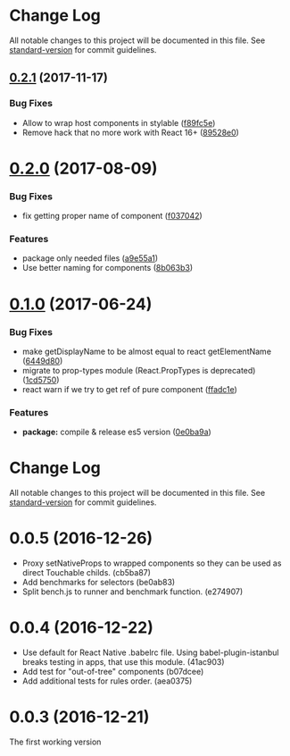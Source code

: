 # Change Log

All notable changes to this project will be documented in this file. See [standard-version](https://github.com/conventional-changelog/standard-version) for commit guidelines.

<a name="0.2.1"></a>
## [0.2.1](https://github.com/vovkasm/react-native-stylable/compare/v0.2.0...v0.2.1) (2017-11-17)


### Bug Fixes

* Allow to wrap host components in stylable ([f89fc5e](https://github.com/vovkasm/react-native-stylable/commit/f89fc5e))
* Remove hack that no more work with React 16+ ([89528e0](https://github.com/vovkasm/react-native-stylable/commit/89528e0))



<a name="0.2.0"></a>
# [0.2.0](https://github.com/vovkasm/react-native-stylable/compare/v0.1.0...v0.2.0) (2017-08-09)


### Bug Fixes

* fix getting proper name of component ([f037042](https://github.com/vovkasm/react-native-stylable/commit/f037042))


### Features

* package only needed files ([a9e55a1](https://github.com/vovkasm/react-native-stylable/commit/a9e55a1))
* Use better naming for components ([8b063b3](https://github.com/vovkasm/react-native-stylable/commit/8b063b3))



<a name="0.1.0"></a>
# [0.1.0](https://github.com/vovkasm/react-native-stylable/compare/0.0.5...v0.1.0) (2017-06-24)


### Bug Fixes

* make getDisplayName to be almost equal to react getElementName ([6449d80](https://github.com/vovkasm/react-native-stylable/commit/6449d80))
* migrate to prop-types module (React.PropTypes is deprecated) ([1cd5750](https://github.com/vovkasm/react-native-stylable/commit/1cd5750))
* react warn if we try to get ref of pure component ([ffadc1e](https://github.com/vovkasm/react-native-stylable/commit/ffadc1e))


### Features

* **package:** compile & release es5 version ([0e0ba9a](https://github.com/vovkasm/react-native-stylable/commit/0e0ba9a))



# Change Log

All notable changes to this project will be documented in this file. See [standard-version](https://github.com/conventional-changelog/standard-version) for commit guidelines.

# 0.0.5 (2016-12-26)

* Proxy setNativeProps to wrapped components so they can be used as direct Touchable childs. (cb5ba87)
* Add benchmarks for selectors (be0ab83)
* Split bench.js to runner and benchmark function. (e274907)

# 0.0.4 (2016-12-22)

* Use default for React Native .babelrc file. Using babel-plugin-istanbul breaks testing in apps, that use this module. (41ac903)
* Add test for "out-of-tree" components (b07dcee)
* Add additional tests for rules order. (aea0375)

# 0.0.3 (2016-12-21)

The first working version